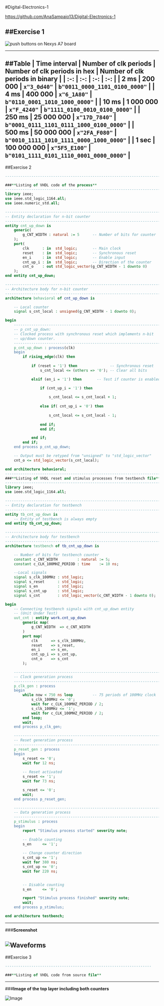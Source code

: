 #Digital-Electronics-1

https://github.com/AnaSampaio13/Digital-Electronics-1

##Exercise 1
--------------------------------------------------------------------------------

![push buttons on Nexys A7 board](https://github.com/AnaSampaio13/Digital-Electronics-1/blob/main/05-counter/Pictures/Ex.1.PNG)

--------------------------------------------------------------------------------
 ##**Table**
   | **Time interval** | **Number of clk periods** | **Number of clk periods in hex** | **Number of clk periods in binary** |
   | :-: | :-: | :-: | :-: |
   | 2&nbsp;ms | 200 000 | `x"3_0d40"` | `b"0011_0000_1101_0100_0000"` |
   | 4&nbsp;ms | 400 000 | `x"6_1A80"` | `b"0110_0001_1010_1000_0000"` |
   | 10&nbsp;ms | 1 000 000 | `x"F_4240"` | `b"1111_0100_0010_0100_0000"` |
   | 250&nbsp;ms | 25 000 000 | `x"17D_7840"` | `b"0001_0111_1101_0111_1000_0100_0000"` |
   | 500&nbsp;ms | 50 000 000 | `x"2FA_F080"` | `b"0010_1111_1010_1111_0000_1000_0000"` |
   | 1&nbsp;sec | 100 000 000 | `x"5F5_E100"` | `b"0101_1111_0101_1110_0001_0000_0000"` |    
----------------------------------------------------------------------------------

##Exercise 2
```VHDL
----------------------------------------------------------------------------------

###**Listing of VHDL code of the process**
------------------------------------------------------------------------
library ieee;
use ieee.std_logic_1164.all;
use ieee.numeric_std.all;

------------------------------------------------------------------------
-- Entity declaration for n-bit counter
------------------------------------------------------------------------
entity cnt_up_down is
    generic(
        g_CNT_WIDTH : natural := 5      -- Number of bits for counter
    );
    port(
        clk      : in  std_logic;       -- Main clock
        reset    : in  std_logic;       -- Synchronous reset
        en_i     : in  std_logic;       -- Enable input
        cnt_up_i : in  std_logic;       -- Direction of the counter
        cnt_o    : out std_logic_vector(g_CNT_WIDTH - 1 downto 0)
    );
end entity cnt_up_down;

------------------------------------------------------------------------
-- Architecture body for n-bit counter
------------------------------------------------------------------------
architecture behavioral of cnt_up_down is

    -- Local counter
    signal s_cnt_local : unsigned(g_CNT_WIDTH - 1 downto 0);

begin
    --------------------------------------------------------------------
    -- p_cnt_up_down:
    -- Clocked process with synchronous reset which implements n-bit 
    -- up/down counter.
    --------------------------------------------------------------------
    p_cnt_up_down : process(clk)
    begin
        if rising_edge(clk) then
        
            if (reset = '1') then               -- Synchronous reset
                s_cnt_local <= (others => '0'); -- Clear all bits

            elsif (en_i = '1') then       -- Test if counter is enabled

                if (cnt_up_i = '1') then
                
                    s_cnt_local <= s_cnt_local + 1;
                
                else if( cnt_up_i = '0') then
                    
                    s_cnt_local <= s_cnt_local - 1;
                 
                end if;
                end if;

            end if;
        end if;
    end process p_cnt_up_down;

    -- Output must be retyped from "unsigned" to "std_logic_vector"
    cnt_o <= std_logic_vector(s_cnt_local);

end architecture behavioral;
--------------------------------------------------------------------------------------
###**Listing of VHDL reset and stimulus processes from testbench file**
------------------------------------------------------------------------
library ieee;
use ieee.std_logic_1164.all;

------------------------------------------------------------------------
-- Entity declaration for testbench
------------------------------------------------------------------------
entity tb_cnt_up_down is
    -- Entity of testbench is always empty
end entity tb_cnt_up_down; 

------------------------------------------------------------------------
-- Architecture body for testbench
------------------------------------------------------------------------
architecture testbench of tb_cnt_up_down is

    -- Number of bits for testbench counter
    constant c_CNT_WIDTH         : natural := 5;
    constant c_CLK_100MHZ_PERIOD : time    := 10 ns;

    --Local signals
    signal s_clk_100MHz : std_logic;
    signal s_reset      : std_logic;
    signal s_en         : std_logic;
    signal s_cnt_up     : std_logic;
    signal s_cnt        : std_logic_vector(c_CNT_WIDTH - 1 downto 0);

begin
    -- Connecting testbench signals with cnt_up_down entity
    -- (Unit Under Test)
    uut_cnt : entity work.cnt_up_down
        generic map(
            g_CNT_WIDTH  => c_CNT_WIDTH
        )
        port map(
            clk      => s_clk_100MHz,
            reset    => s_reset,
            en_i     => s_en,
            cnt_up_i => s_cnt_up,
            cnt_o    => s_cnt
        );

    --------------------------------------------------------------------
    -- Clock generation process
    --------------------------------------------------------------------
    p_clk_gen : process
    begin
        while now < 750 ns loop         -- 75 periods of 100MHz clock
            s_clk_100MHz <= '0';
            wait for c_CLK_100MHZ_PERIOD / 2;
            s_clk_100MHz <= '1';
            wait for c_CLK_100MHZ_PERIOD / 2;
        end loop;
        wait;
    end process p_clk_gen;

    --------------------------------------------------------------------
    -- Reset generation process
    --------------------------------------------------------------------
    p_reset_gen : process
    begin
        s_reset <= '0';
        wait for 12 ns;
        
        -- Reset activated
        s_reset <= '1';
        wait for 73 ns;

        s_reset <= '0';
        wait;
    end process p_reset_gen;

    --------------------------------------------------------------------
    -- Data generation process
    --------------------------------------------------------------------
    p_stimulus : process
    begin
        report "Stimulus process started" severity note;

        -- Enable counting
        s_en     <= '1';
        
        -- Change counter direction
        s_cnt_up <= '1';
        wait for 380 ns;
        s_cnt_up <= '0';
        wait for 220 ns;

    
        -- Disable counting
        s_en     <= '0';

        report "Stimulus process finished" severity note;
        wait;
    end process p_stimulus;

end architecture testbench;
```
-------------------------------------------------------------------
###**Screenshot**

![Waveforms](https://github.com/AnaSampaio13/Digital-Electronics-1/blob/main/05-counter/Pictures/Ex.2.jpeg)
-------------------------------------------------------------------

##Exercise 3
```VHDL
-------------------------------------------------------------------

###**Listing of VHDL code from source file**
```
-------------------------------------------------------------------
###**Image of the top layer including both counters**

![Image]()